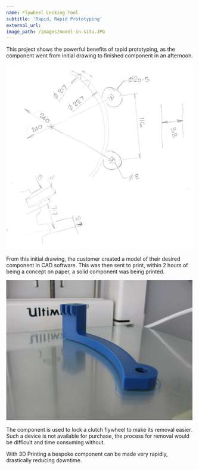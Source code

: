 ```yaml
---
name: Flywheel Locking Tool
subtitle: 'Rapid, Rapid Prototyping'
external_url:
image_path: /images/model-in-situ.JPG
---
```



This project shows the powerful benefits of rapid prototyping, as the component went from initial drawing to finished component in an afternoon.

![](/uploads/versions/initial-drawing-small-1---x----600-590x---.jpg)

From this initial drawing, the customer created a model of their desired component in CAD software. This was then sent to print, within 2 hours of being a concept on paper, a solid component was being printed.

![](/uploads/versions/model-printer---x----500-375x---.JPG)

The component is used to lock a clutch flywheel to make its removal easier. Such a device is not available for purchase, the process for removal would be difficult and time consuming without.

With 3D Printing a bespoke component can be made very rapidly, drastically reducing downtime.